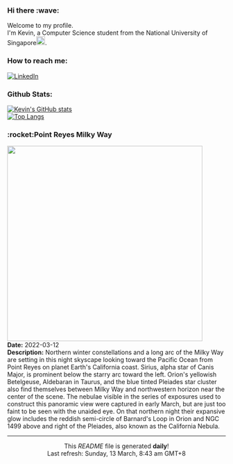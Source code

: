 <h3>Hi there :wave:</h3>

Welcome to my profile.   
I'm Kevin, a Computer Science student from the National University of Singapore<img src="https://img.icons8.com/color/96/000000/singapore-circular.png" width="20px"/>.</p>

<h3>How to reach me: </h3>
<a href="https://www.linkedin.com/in/kevin-foong/"><img alt="LinkedIn" src="https://img.shields.io/badge/linkedin-%230077B5.svg?&style=for-the-badge&logo=linkedin&logoColor=white" /></a> 

<h3>Github Stats: </h3> 

[![Kevin's GitHub stats](https://github-readme-stats.vercel.app/api?username=kevin9foong&theme=tokyonight)](https://github.com/anuraghazra/github-readme-stats) <br/>
[![Top Langs](https://github-readme-stats.vercel.app/api/top-langs/?username=kevin9foong&layout=compact&theme=tokyonight)](https://github.com/anuraghazra/github-readme-stats)

<h3>:rocket:Point Reyes Milky Way</h3> 
<img width="450" src="https:&#x2F;&#x2F;apod.nasa.gov&#x2F;apod&#x2F;image&#x2F;2203&#x2F;PointReyesMilkyWayDanZafra.jpg" /><br/>
<b>Date:</b> 2022-03-12<br/>
<b>Description:</b> Northern winter constellations and a long arc of the Milky Way are setting in this night skyscape looking toward the Pacific Ocean from Point Reyes on planet Earth&#39;s California coast. Sirius, alpha star of Canis Major, is prominent below the starry arc toward the left. Orion&#39;s yellowish Betelgeuse, Aldebaran in Taurus, and the blue tinted Pleiades star cluster also find themselves between Milky Way and northwestern horizon near the center of the scene. The nebulae visible in the series of exposures used to construct this panoramic view were captured in early March, but are just too faint to be seen with the unaided eye. On that northern night their expansive glow includes the reddish semi-circle of Barnard&#39;s Loop in Orion and NGC 1499 above and right of the Pleiades, also known as the California Nebula.<br/>

------------
<p align="center">This <i>README</i> file is generated <b>daily</b>!</br>
Last refresh: Sunday, 13 March, 8:43 am GMT+8<br />